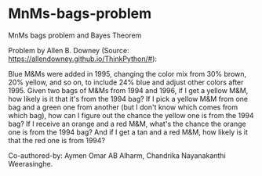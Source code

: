 # MnMs-bags-problem

MnMs bags problem and Bayes Theorem

Problem by Allen B. Downey (Source: https://allendowney.github.io/ThinkPython/#): 

Blue M&Ms were added in 1995, changing the color mix from 30% brown, 20% yellow, and so on, to include 24% blue and adjust other colors after 1995. Given two bags of M&Ms from 1994 and 1996, if I get a yellow M&M, how likely is it that it's from the 1994 bag? 
If I pick a yellow M&M from one bag and a green one from another (but I don't know which comes from which bag), how can I figure out the chance the yellow one is from the 1994 bag?
If I receive an orange and a red M&M, what's the chance the orange one is from the 1994 bag?
And if I get a tan and a red M&M, how likely is it that the red one is from 1994?

Co-authored-by: Aymen Omar AB Alharm, Chandrika Nayanakanthi Weerasinghe.
